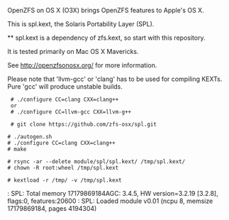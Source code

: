 OpenZFS on OS X (O3X) brings OpenZFS features to Apple's OS X.

This is spl.kext, the Solaris Portability Layer (SPL).

** spl.kext is a dependency of zfs.kext, so start with this repository.

It is tested primarily on Mac OS X Mavericks.

See http://openzfsonosx.org/ for more information.

Please note that 'llvm-gcc' or 'clang' has to be used for compiling KEXTs.
Pure 'gcc' will produce unstable builds.

```
 # ./configure CC=clang CXX=clang++
 or
 # ./configure CC=llvm-gcc CXX=llvm-g++
```

```
 # git clone https://github.com/zfs-osx/spl.git
```

```
# ./autogen.sh
# ./configure CC=clang CXX=clang++
# make

# rsync -ar --delete module/spl/spl.kext/ /tmp/spl.kext/
# chown -R root:wheel /tmp/spl.kext

# kextload -r /tmp/ -v /tmp/spl.kext
```

: SPL: Total memory 17179869184AGC: 3.4.5, HW version=3.2.19 [3.2.8], flags:0, features:20600
: SPL: Loaded module v0.01 (ncpu 8, memsize 17179869184, pages 4194304)


